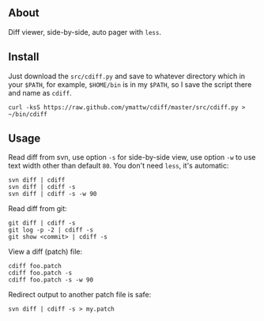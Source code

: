 ## About

Diff viewer, side-by-side, auto pager with `less`.

## Install

Just download the `src/cdiff.py` and save to whatever directory which in your
`$PATH`, for example, `$HOME/bin` is in my `$PATH`, so I save the script there
and name as `cdiff`.

    curl -ksS https://raw.github.com/ymattw/cdiff/master/src/cdiff.py > ~/bin/cdiff
    
## Usage
    
Read diff from svn, use option `-s` for side-by-side view, use option `-w` to
use text width other than default `80`.  You don't need `less`, it's automatic:

    svn diff | cdiff
    svn diff | cdiff -s
    svn diff | cdiff -s -w 90
    
Read diff from git:

    git diff | cdiff -s
    git log -p -2 | cdiff -s
    git show <commit> | cdiff -s

View a diff (patch) file:

    cdiff foo.patch
    cdiff foo.patch -s
    cdiff foo.patch -s -w 90

Redirect output to another patch file is safe:

    svn diff | cdiff -s > my.patch
